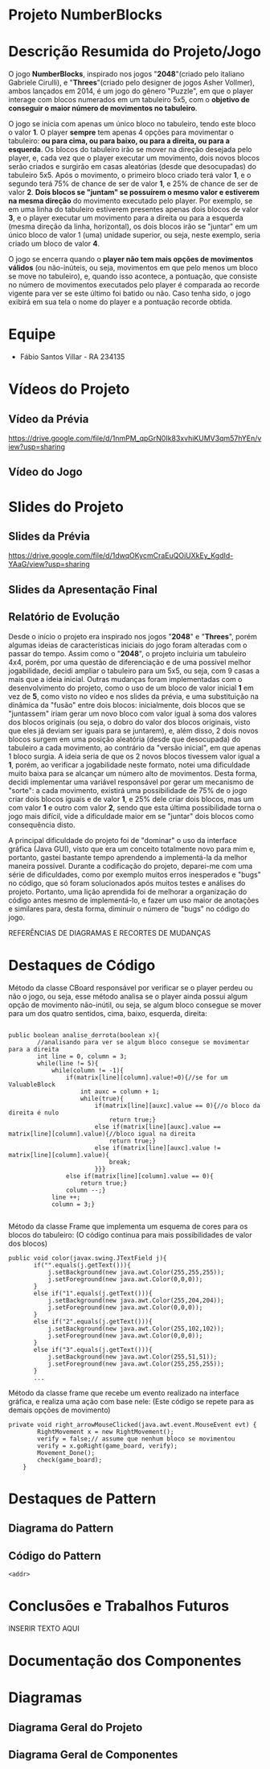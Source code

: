 # Projeto NumberBlocks

# Descrição Resumida do Projeto/Jogo

  O jogo **NumberBlocks**, inspirado nos jogos "**2048**"(criado pelo italiano Gabriele Cirulli), e "**Threes**"(criado pelo designer de jogos Asher Vollmer), ambos lançados em 
2014, é um jogo do gênero "Puzzle", em que o player interage com blocos numerados em um tabuleiro 5x5, com o **objetivo de conseguir o maior número de movimentos no tabuleiro**. 

  O jogo se inicia com apenas um único bloco no tabuleiro, tendo este bloco o valor **1**. O player **sempre** tem apenas 4 opções para movimentar o tabuleiro: **ou para cima,
ou para baixo, ou para a direita, ou para a esquerda**. Os blocos do tabuleiro irão se mover na direção desejada pelo player, e, cada vez que o player executar um movimento,
dois novos blocos serão criados e surgirão em casas aleatórias (desde que desocupadas) do tabuleiro 5x5. Após o movimento, o primeiro bloco criado terá valor **1**, e o segundo
terá 75% de chance de ser de valor **1**, e 25% de chance de ser de valor **2**. **Dois blocos se "juntam" se possuírem o mesmo valor e estiverem na mesma direção** do movimento
executado pelo player. Por exemplo, se em uma linha do tabuleiro estiverem presentes apenas dois blocos de valor **3**, e o player executar um movimento para a direita ou para a
esquerda (mesma direção da linha, horizontal), os dois blocos irão se "juntar" em um único bloco de valor 1 (uma) unidade superior, ou seja, neste exemplo, seria criado um bloco
de valor **4**. 

  O jogo se encerra quando o **player não tem mais opções de movimentos válidos** (ou não-inúteis, ou seja, movimentos em que pelo menos um bloco se move no tabuleiro), e,
quando isso acontece, a pontuação, que consiste no número de movimentos executados pelo player é comparada ao recorde vigente para ver se este último foi batido ou não. Caso
tenha sido, o jogo exibirá em sua tela o nome do player e a pontuação recorde obtida.

# Equipe

* Fábio Santos Villar - RA 234135

# Vídeos do Projeto

## Vídeo da Prévia

https://drive.google.com/file/d/1nmPM_qpGrN0Ik83xvhiKUMV3qm57hYEn/view?usp=sharing

## Vídeo do Jogo

# Slides do Projeto

## Slides da Prévia

https://drive.google.com/file/d/1dwqOKycmCraEuQOiUXkEy_KgdId-YAaG/view?usp=sharing

## Slides da Apresentação Final

## Relatório de Evolução

Desde o início o projeto era inspirado nos jogos "**2048**" e "**Threes**", porém algumas ideias de características iniciais do jogo foram alteradas com o passar do tempo.
Assim como o "**2048**", o projeto incluiria um tabuleiro 4x4, porém, por uma questão de diferenciação e de uma possível melhor jogabilidade, decidi ampliar o tabuleiro 
para um 5x5, ou seja, com 9 casas a mais que a ideia inicial. Outras mudanças foram implementadas com o desenvolvimento do projeto, como o uso de um bloco de valor inicial
**1** em vez de **5**, como visto no vídeo e nos slides da prévia, e uma substituição na dinâmica da "fusão" entre dois blocos: inicialmente, dois blocos que se "juntassem"
iriam gerar um novo bloco com valor igual à soma dos valores dos blocos originais (ou seja, o dobro do valor dos blocos originais, visto que eles já deviam ser iguais para
se juntarem), e, além disso, 2 dois novos blocos surgem em uma posição aleatória (desde que desocupada) do tabuleiro a cada movimento, ao contrário da "versão inicial", em que
apenas 1 bloco surgia. A ideia seria de que os 2 novos blocos tivessem valor igual a **1**, porém, ao verificar a jogabilidade neste formato, notei uma dificuldade muito baixa
para se alcançar um número alto de movimentos. Desta forma, decidi implementar uma variável responsável por gerar um mecanismo de "sorte": a cada movimento, existirá uma 
possibilidade de 75% de o jogo criar dois blocos iguais e de valor **1**, e 25% dele criar dois blocos, mas um com valor **1** e outro com valor **2**, sendo que esta última
possibilidade torna o jogo mais difícil, vide a dificuldade maior em se "juntar" dois blocos como consequência disto.

A principal dificuldade do projeto foi de "dominar" o uso da interface gráfica (Java GUI), visto que era um conceito totalmente novo para mim e, portanto, gastei bastante tempo
aprendendo a implementá-la da melhor maneira possível. Durante a codificação do projeto, deparei-me com uma série de dificuldades, como por exemplo muitos erros inesperados e
"bugs" no código, que só foram solucionados após muitos testes e análises do projeto. Portanto, uma lição aprendida foi de melhorar a organização do código antes mesmo de 
implementá-lo, e fazer um uso maior de anotações e similares para, desta forma, diminuir o número de "bugs" no código do jogo. 

REFERÊNCIAS DE DIAGRAMAS E RECORTES DE MUDANÇAS


# Destaques de Código

Método da classe CBoard responsável por verificar se o player perdeu ou não o jogo, ou seja, esse método analisa se o player ainda possui algum opção de movimento não-inútil, ou seja,
se algum bloco consegue se mover para um dos quatro sentidos, cima, baixo, esquerda, direita:

```

public boolean analise_derrota(boolean x){
        //analisando para ver se algum bloco consegue se movimentar para a direita
        int line = 0, column = 3;
        while(line != 5){
            while(column != -1){
                if(matrix[line][column].value!=0){//se for um ValuableBlock
                    int auxc = column + 1;
                    while(true){
                        if(matrix[line][auxc].value == 0){//o bloco da direita é nulo
                            return true;}
                        else if(matrix[line][auxc].value == matrix[line][column].value){//bloco igual na direita
                            return true;}
                        else if(matrix[line][auxc].value != matrix[line][column].value){
                            break;
                        }}}
                else if(matrix[line][column].value == 0){
                    return true;}
                column --;}
            line ++;
            column = 3;}
            
```

Método da classe Frame que implementa um esquema de cores para os blocos do tabuleiro: (O código continua para mais possibilidades de valor dos blocos)

```
public void color(javax.swing.JTextField j){
       if("".equals(j.getText())){
           j.setBackground(new java.awt.Color(255,255,255));
           j.setForeground(new java.awt.Color(0,0,0));
       }
       else if("1".equals(j.getText())){
           j.setBackground(new java.awt.Color(255,204,204));
           j.setForeground(new java.awt.Color(0,0,0));
       }
       else if("2".equals(j.getText())){
           j.setBackground(new java.awt.Color(255,102,102));
           j.setForeground(new java.awt.Color(0,0,0));
       }
       else if("3".equals(j.getText())){
           j.setBackground(new java.awt.Color(255,51,51));
           j.setForeground(new java.awt.Color(255,255,255));
       }
       ...

```

Método da classe frame que recebe um evento realizado na interface gráfica, e realiza uma ação com base nele: (Este código se repete para as demais opções de movimento)

```
private void right_arrowMouseClicked(java.awt.event.MouseEvent evt) {                                         
        RightMovement x = new RightMovement();
        verify = false;// assume que nenhum bloco se movimentou
        verify = x.goRight(game_board, verify);
        Movement_Done();
        check(game_board);
    }

```

# Destaques de Pattern

## Diagrama do Pattern

## Código do Pattern

`<addr>`

# Conclusões e Trabalhos Futuros

INSERIR TEXTO AQUI

# Documentação dos Componentes

# Diagramas

## Diagrama Geral do Projeto

## Diagrama Geral de Componentes

